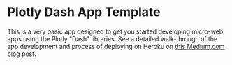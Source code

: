 # Plotly Dash App Template

This is a very basic app designed to get you started developing micro-web apps using the Plotly "Dash" libraries. 
See a detailed walk-through of the app development and process of deploying on Heroku on [this Medium.com
blog post](https://towardsdatascience.com/how-to-create-your-first-web-app-using-python-plotly-dash-and-google-sheets-api-7a2fe3f5d256).